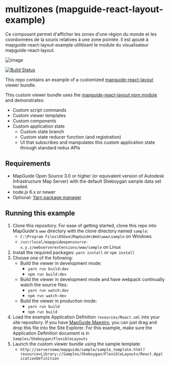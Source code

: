 # multizones (mapguide-react-layout-example)

Ce composant permet d'afficher les zones d'une région du monde et les coordonnées de la souris relatives à une zone pointée. Il est ajouté à mapguide-react-layout-example utilitisant le module du visualisateur mapguide-react-layout.

![image](https://github.com/pcardinal/multizones/assets/30451003/297ccf6b-2f0c-4262-8a35-d7037bffd567)





[![Build Status](https://travis-ci.org/jumpinjackie/mapguide-react-layout-example.svg?branch=master)](https://travis-ci.org/jumpinjackie/mapguide-react-layout-example)

This repo contains an example of a customized [mapguide-react-layout](https://github.com/jumpinjackie/mapguide-react-layout) viewer bundle.

This custom viewer bundle uses the [mapguide-react-layout npm module](https://www.npmjs.com/package/mapguide-react-layout) and demonstrates:

 * Custom script commands
 * Custom viewer templates
 * Custom components
 * Custom application state
   * Custom state branch
   * Custom state reducer function (and registration)
   * UI that subscribes and manipulates this custom application state through standard redux APIs

## Requirements

 * MapGuide Open Source 3.0 or higher (or equivalent version of Autodesk Infrastructure Map Server) with the default Sheboygan sample data set loaded.
 * node.js 6.x or newer
 * Optional: [Yarn package manager](https://yarnpkg.com)

## Running this example

 1. Clone this repository. For ease of getting started, clone this repo into MapGuide's `www` directory with the clone directory named `sample`:
    * `C:\Program Files\OSGeo\MapGuide\Web\www\sample` on Windows
    * `/usr/local/mapguideopensource-x.y.z/webserverextensions/www/sample` on Linux
 2. Install the required packages: `yarn install` or `npm install`
 3. Choose one of the following:
    * Build the viewer in development mode:
      * `yarn run build:dev`
      * `npm run build:dev`
    * Build the viewer in development mode and have webpack continually watch the source files:
      * `yarn run watch:dev`
      * `npm run watch:dev`
    * Build the viewer in production mode:
      * `yarn run build`
      * `npm run build`
 4. Load the example Application Definition `resources/React.xml` into your site repository. If you have [MapGuide Maestro](https://github.com/jumpinjackie/mapguide-maestro), you can just drag and drop this file into the Site Explorer. For this example, make sure the Application Definition document is in `Samples/Sheboygan/FlexibleLayouts`
 5. Launch the custom viewer bundle using the sample template:
    * `http://servername/mapguide/sample/sample_template.html?resource=Library://Samples/Sheboygan/FlexibleLayouts/React.ApplicationDefinition`

